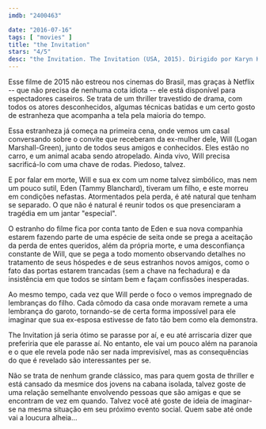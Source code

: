 ```yaml
---
imdb: "2400463"

date: "2016-07-16"
tags: [ "movies" ]
title: "the Invitation"
stars: "4/5"
desc: "the Invitation. The Invitation (USA, 2015). Dirigido por Karyn Kusama. Escrito por Phil Hay, Matt Manfredi. Com Logan Marshall-Green, Emayatzy Corinealdi, Aiden Lovekamp, Michelle Krusiec, Mike Doyle, Jordi Vilasuso, Jay Larson, Marieh Delfino, Tammy Blanchard."
---
```

Esse filme de 2015 não estreou nos cinemas do Brasil, mas graças à Netflix -- que não precisa de nenhuma cota idiota -- ele está disponível para espectadores caseiros. Se trata de um thriller travestido de drama, com todos os atores desconhecidos, algumas técnicas batidas e um certo gosto de estranheza que acompanha a tela pela maioria do tempo.

Essa estranheza já começa na primeira cena, onde vemos um casal conversando sobre o convite que receberam da ex-mulher dele, Will (Logan Marshall-Green), junto de todos seus amigos e conhecidos. Eles estão no carro, e um animal acaba sendo atropelado. Ainda vivo, Will precisa sacrificá-lo com uma chave de rodas. Piedoso, talvez.

E por falar em morte, Will e sua ex com um nome talvez simbólico, mas nem um pouco sutil, Eden (Tammy Blanchard), tiveram um filho, e este morreu em condições nefastas. Atormentados pela perda, é até natural que tenham se separado. O que não é natural é reunir todos os que presenciaram a tragédia em um jantar "especial".

O estranho do filme fica por conta tanto de Eden e sua nova companhia estarem fazendo parte de uma espécie de seita onde se prega a aceitação da perda de entes queridos, além da própria morte, e uma desconfiança constante de Will, que se pega a todo momento observando detalhes no tratamento de seus hóspedes e de seus estranhos novos amigos, como o fato das portas estarem trancadas (sem a chave na fechadura) e da insistência em que todos se sintam bem e façam confissões inesperadas.

Ao mesmo tempo, cada vez que Will perde o foco o vemos impregnado de lembranças do filho. Cada cômodo da casa onde moravam remete a uma lembrança do garoto, tornando-se de certa forma impossível para ele imaginar que sua ex-esposa estivesse de fato tão bem como ela demonstra.

The Invitation já seria ótimo se parasse por aí, e eu até arriscaria dizer que preferiria que ele parasse aí. No entanto, ele vai um pouco além na paranoia e o que ele revela pode não ser nada imprevisível, mas as consequências do que é revelado são interessantes per se.

Não se trata de nenhum grande clássico, mas para quem gosta de thriller e está cansado da mesmice dos jovens na cabana isolada, talvez goste de uma relação semelhante envolvendo pessoas que são amigas e que se encontram de vez em quando. Talvez você até goste de ideia de imaginar-se na mesma situação em seu próximo evento social. Quem sabe até onde vai a loucura alheia...
